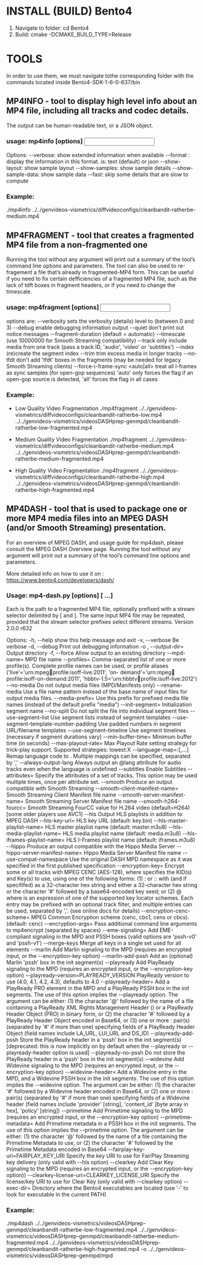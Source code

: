# INSTALL (BUILD) Bento4
1. Navigate to folder: cd Bento4
2. Build: cmake -DCMAKE_BUILD_TYPE=Release

# TOOLS 
In order to use them, we must navigate tothe corresponding folder with the commands located inside Bento4-SDK-1-6-0-637/bin

## MP4INFO - tool to display high level info about an MP4 file, including all tracks and codec details. 
The output can be human-readable text, or a JSON object.

### usage: mp4info [options] <input>
Options:
  --verbose:          show extended information when available
  --format <format>:  display the information in this format.
                      <format> is: text (default) or json
  --show-layout:      show sample layout
  --show-samples:     show sample details
  --show-sample-data: show sample data
  --fast:             skip some details that are slow to compute

### Example:
./mp4info  ../../genvideos-vismetrics/diffvideoconfigs/cleanbandit-ratherbe-medium.mp4


## MP4FRAGMENT - tool that creates a fragmented MP4 file from a non-fragmented one
Running the tool without any argument will print out a summary of the tool’s command line options and parameters.
The tool can also be used to re-fragement a file that’s already in fragmented-MP4 form. 
This can be useful if you need to fix certain defficiencies of a fragmented MP4 file, such as the lack of tdft boxes in fragment headers, or if you need to change the timescale.

### usage: mp4fragment [options] <input> <output>
options are:
  --verbosity <n> sets the verbosity (details) level to <n> (between 0 and 3)
  --debug enable debugging information output
  --quiet don't print out notice messages
  --fragment-duration <milliseconds> (default = automatic)
  --timescale <n> (use 10000000 for Smooth Streaming compatibility)
  --track <track-id or type> only include media from one track (pass a track ID, 'audio', 'video' or 'subtitles')
  --index (re)create the segment index
  --trim trim excess media in longer tracks
  --no-tfdt don't add 'tfdt' boxes in the fragments (may be needed for legacy Smooth Streaming clients)
  --force-i-frame-sync <auto|all> treat all I-frames as sync samples (for open-gop sequences)
    'auto' only forces the flag if an open-gop source is detected, 'all' forces the flag in all cases

### Example: 

- Low Quality Video Fragmentation
./mp4fragment ../../genvideos-vismetrics/diffvideoconfigs/cleanbandit-ratherbe-low.mp4 ../../genvideos-vismetrics/videosDASHprep-genmpd/cleanbandit-ratherbe-low-fragmented.mp4

- Medium Quality Video Fragmentation
./mp4fragment ../../genvideos-vismetrics/diffvideoconfigs/cleanbandit-ratherbe-medium.mp4 ../../genvideos-vismetrics/videosDASHprep-genmpd/cleanbandit-ratherbe-medium-fragmented.mp4

- High Quality Video Fragmentation
./mp4fragment ../../genvideos-vismetrics/diffvideoconfigs/cleanbandit-ratherbe-high.mp4 ../../genvideos-vismetrics/videosDASHprep-genmpd/cleanbandit-ratherbe-high-fragmented.mp4


## MP4DASH - tool that is used to package one or more MP4 media files into an MPEG DASH (and/or Smooth Streaming) presentation.
For an overview of MPEG DASH, and usage guide for mp4dash, please consult the MPEG DASH Overview page.
Running the tool without any argument will print out a summary of the tool’s command line options and parameters.

More detailed info on how to use it on : https://www.bento4.com/developers/dash/

### Usage: mp4-dash.py [options]  [ ...]

Each  is the path to a fragmented MP4 file, optionally prefixed
with a stream selector delimited by [ and ]. The same input MP4 file may be
repeated, provided that the stream selector prefixes select different streams.
Version 2.0.0 r632

Options:
  -h, --help            show this help message and exit
  -v, --verbose         Be verbose
  -d, --debug           Print out debugging information
  -o , --output-dir=
                        Output directory
  -f, --force           Allow output to an existing directory
  --mpd-name=
                        MPD file name
  --profiles=
                        Comma-separated list of one or more profile(s).
                        Complete profile names can be used, or profile aliases
                        ('live'='urn:mpeg:dash:profile:isoff-live:2011', 'on-
                        demand'='urn:mpeg:dash:profile:isoff-on-demand:2011',
                        'hbbtv-1.5='urn:hbbtv:dash:profile:isoff-live:2012')
  --no-media            Do not output media files (MPD/Manifests only)
  --rename-media        Use a file name pattern instead of the base name of
                        input files for output media files.
  --media-prefix=
                        Use this prefix for prefixed media file names (instead
                        of the default prefix "media")
  --init-segment=
                        Initialization segment name
  --no-split            Do not split the file into individual segment files
  --use-segment-list    Use segment lists instead of segment templates
  --use-segment-template-number-padding
                        Use padded numbers in segment URL/filename templates
  --use-segment-timeline
                        Use segment timelines (necessary if segment durations
                        vary)
  --min-buffer-time=
                        Minimum buffer time (in seconds)
  --max-playout-rate=
                        Max Playout Rate setting strategy for trick-play
                        support. Supported strategies: lowest:X
  --language-map=:[,...]
                        Remap language code  to . Multiple
                        mappings can be specified, separated by ','
  --always-output-lang  Always output an @lang attribute for audio tracks even
                        when the language is undefined
  --subtitles           Enable Subtitles
  --attributes=
                        Specify the attributes of a set of tracks. This option
                        may be used multiple times, once per attribute set.
  --smooth              Produce an output compatible with Smooth Streaming
  --smooth-client-manifest-name=
                        Smooth Streaming Client Manifest file name
  --smooth-server-manifest-name=
                        Smooth Streaming Server Manifest file name
  --smooth-h264-fourcc=
                        Smooth Streaming FourCC value for H.264 video
                        (default=H264) [some older players use AVC1]
  --hls                 Output HLS playlists in addition to MPEG DASH
  --hls-key-url=   HLS key URL (default: key.bin)
  --hls-master-playlist-name=
                        HLS master playlist name (default: master.m3u8)
  --hls-media-playlist-name=
                        HLS media playlist name (default: media.m3u8)
  --hls-iframes-playlist-name=
                        HLS I-Frames playlist name (default: iframes.m3u8)
  --hippo               Produce an output compatible with the Hippo Media
                        Server
  --hippo-server-manifest-name=
                        Hippo Media Server Manifest file name
  --use-compat-namespace
                        Use the original DASH MPD namespace as it was
                        specified in the first published specification
  --encryption-key=
                        Encrypt some or all tracks with MPEG CENC (AES-128),
                        where  specifies the KID(s) and Key(s) to
                        use, using one of the following forms: (1) :
                        or :: with  (and  if
                        specififed) as a 32-character hex string and 
                        either a 32-character hex string or the character '#'
                        followed by a base64-encoded key seed; or (2) @ where  is an expression of one
                        of the supported key locator schemes. Each entry may
                        be prefixed with an optional track filter, and
                        multiple  entries can be used, separated by
                        ','. (see online docs for details)
  --encryption-cenc-scheme=
                        MPEG Common Encryption scheme (cenc, cbc1, cens or
                        cbcs). (default: cenc)
  --encryption-args=
                        Pass additional command line arguments to mp4encrypt
                        (separated by spaces)
  --eme-signaling=
                        Add EME-compliant signaling in the MPD and PSSH boxes
                        (valid options are 'pssh-v0' and 'pssh-v1')
  --merge-keys          Merge all keys in a single set used for all
                         elements
  --marlin              Add Marlin signaling to the MPD (requires an encrypted
                        input, or the --encryption-key option)
  --marlin-add-pssh     Add an (optional) Marlin 'pssh' box in the init
                        segment(s)
  --playready           Add PlayReady signaling to the MPD (requires an
                        encrypted input, or the --encryption-key option)
  --playready-version=PLAYREADY_VERSION
                        PlayReady version to use (4.0, 4.1, 4.2, 4.3),
                        defaults to 4.0
  --playready-header=
                        Add a PlayReady PRO element in the MPD and a PlayReady
                        PSSH box in the init segments. The use of this option
                        implies the --playready option. The 
                        argument can be either: (1) the character '@' followed
                        by the name of a file containing a PlayReady XML
                        Rights Management Header () or a PlayReady
                        Header Object (PRO) in binary form,  or (2) the
                        character '#' followed by a PlayReady Header Object
                        encoded in Base64, or (3) one or more :
                        pair(s) (separated by '#' if more than one) specifying
                        fields of a PlayReady Header Object (field names
                        include LA_URL, LUI_URL and DS_ID)
  --playready-add-pssh  Store the PlayReady header in a 'pssh' box in the init
                        segment(s) [deprecated: this is now implicitly on by
                        default when the --playready or --playready-header
                        option is used]
  --playready-no-pssh   Do not store the PlayReady header in a 'pssh' box in
                        the init segment(s)
  --widevine            Add Widevine signaling to the MPD (requires an
                        encrypted input, or the --encryption-key option)
  --widevine-header=
                        Add a Widevine entry in the MPD, and a Widevine PSSH
                        box in the init segments. The use of this option
                        implies the --widevine option. The 
                        argument can be either: (1) the character '#' followed
                        by a Widevine header encoded in Base64, or (2) one or
                        more : pair(s) (separated by '#' if more
                        than one) specifying fields of a Widevine header
                        (field names include 'provider' [string], 'content_id'
                        [byte array in hex], 'policy' [string])
  --primetime           Add Primetime signaling to the MPD (requires an
                        encrypted input, or the --encryption-key option)
  --primetime-metadata=
                        Add Primetime metadata in a PSSH box in the init
                        segments. The use of this option implies the
                        --primetime option. The  argument can
                        be either: (1) the character '@' followed by the name
                        of a file containing the Primetime Metadata to use, or
                        (2) the character '#' followed by the Primetime
                        Metadata encoded in Base64
  --fairplay-key-uri=FAIRPLAY_KEY_URI
                        Specify the key URI to use for FairPlay Streaming key
                        delivery (only valid with --hls option)
  --clearkey            Add Clear Key signaling to the MPD (requires an
                        encrypted input, or the --encryption-key option))
  --clearkey-license-uri=CLEARKEY_LICENSE_URI
                        Specify the license/key URI to use for Clear Key (only
                        valid with --clearkey option)
  --exec-dir=
                        Directory where the Bento4 executables are located
                        (use '-' to look for executable in the current PATH)

### Example:
./mp4dash ../../genvideos-vismetrics/videosDASHprep-genmpd/cleanbandit-ratherbe-low-fragmented.mp4 ../../genvideos-vismetrics/videosDASHprep-genmpd/cleanbandit-ratherbe-medium-fragmented.mp4 ../../genvideos-vismetrics/videosDASHprep-genmpd/cleanbandit-ratherbe-high-fragmented.mp4 -o ../../genvideos-vismetrics/videosDASHprep-genmpd/mpd